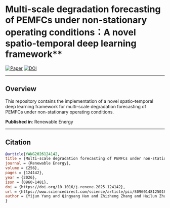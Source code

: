 # Multi-scale degradation forecasting of PEMFCs under non-stationary operating conditions：A novel spatio-temporal deep learning framework**

[![Paper](https://img.shields.io/badge/Paper-Renewable%20Energy-green.svg)](https://www.sciencedirect.com/science/article/pii/S0960148125018063)
[![DOI](https://img.shields.io/badge/DOI-10.1016%2Fj.renene.2025.124142-blue.svg)](https://doi.org/10.1016/j.renene.2025.124142)

---

## Overview

This repository contains the implementation of a novel spatio-temporal deep learning framework for multi-scale degradation forecasting of PEMFCs under non-stationary operating conditions.

**Published in**: Renewable Energy

---

## Citation

```bibtex
@article{YANG2026124142,
title = {Multi-scale degradation forecasting of PEMFCs under non-stationary operating conditions: A novel spatio-temporal deep learning framework},
journal = {Renewable Energy},
volume = {256},
pages = {124142},
year = {2026},
issn = {0960-1481},
doi = {https://doi.org/10.1016/j.renene.2025.124142},
url = {https://www.sciencedirect.com/science/article/pii/S0960148125018063},
author = {Yijun Yang and Qingyang Han and Zhizheng Zhang and Hailun Zhang and Haoyuan Xue and Wenxu Sun and Lei Jia},
}
